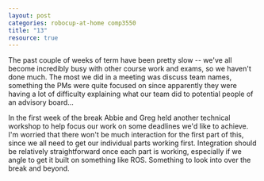 ```yaml
---
layout: post
categories: robocup-at-home comp3550
title: "13" 
resource: true
---
```


The past couple of weeks of term have been pretty slow -- we've all become incredibly busy with other course work and exams, so we haven't done much.  The most we did in a meeting was discuss team names, something the PMs were quite focused on since apparently they were having a lot of difficulty explaining what our team did to potential people of an advisory board...

In the first week of the break Abbie and Greg held another technical workshop to help focus our work on some deadlines we'd like to achieve.  I'm worried that there won't be much interaction for the first part of this, since we all need to get our individual parts working first.  Integration should be relatively straightforward once each part is working, especially if we angle to get it built on something like ROS.  Something to look into over the break and beyond.
